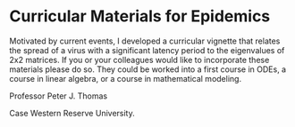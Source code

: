 # Curricular Materials for Epidemics

Motivated by current events, I developed a curricular vignette that relates the spread of a virus with a significant latency period to the eigenvalues of 2x2 matrices.  If you or your colleagues would like to incorporate these materials please do so.  They could be worked into a first course in ODEs, a course in linear algebra, or a course in mathematical modeling.

Professor Peter J. Thomas

Case Western Reserve University.
